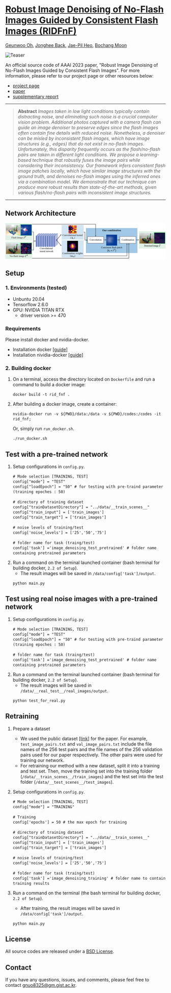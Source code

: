 # [Robust Image Denoising of No-Flash Images Guided by Consistent Flash Images (RIDFnF)](https://cglab.gist.ac.kr/aaai23ridfnf/)

[Geunwoo Oh](https://greeny53.notion.site/Geunwoo-Oh-f110abf14321482d9dbc435982faa5ef), [Jonghee Back](https://jongheeback.notion.site/Jonghee-Back-c553120bca4144189bd9416d2fcfb0c1), [Jae-Pil Heo](https://sites.google.com/site/jaepilheo/), [Bochang Moon](https://cglab.gist.ac.kr/people/bochang.html)
 
![Teaser](teaser.png)

An official source code of AAAI 2023 paper, "Robust Image Denoising of No-Flash Images Guided by Consistent Flash Images".
For more information, please refer to our project page or other resources below:
* [project page](https://cglab.gist.ac.kr/aaai23ridfnf/)
* [paper](https://drive.google.com/file/d/1-5CLiNzyxa7KzJIWeFXX22CTV7p9hYDE/view?usp=sharing)
* [supplementary report](https://drive.google.com/file/d/1XG50PeBjvOiRGU_5C7gwS7VmUOqE-yQc/view?usp=share_link)

<hr />

> **Abstract** *Images taken in low light conditions typically contain distracting noise, and eliminating such noise is a crucial computer vision problem. Additional photos captured with a camera flash can guide an image denoiser to preserve edges since the flash images often contain fine details with reduced noise. Nonetheless, a denoiser can be misled by inconsistent flash images, which have image structures (e.g., edges) that do not exist in no-flash images. Unfortunately, this disparity frequently occurs as the flash/no-flash pairs are taken in different light conditions. We propose a learning-based technique that robustly fuses the image pairs while considering their inconsistency. Our framework infers consistent flash image patches locally, which have similar image structures with the ground truth, and denoises no-flash images using the inferred ones via a combination model. We demonstrate that our technique can produce more robust results than state-of-the-art methods, given various flash/no-flash pairs with inconsistent image structures.*
<hr />

## Network Architecture
<img src = "network.png">


## Setup
### 1. Environments (tested)
- Unbuntu 20.04
- Tensorflow 2.6.0
- GPU: NVIDIA TITAN RTX 
  - driver version >= 470
### Requirements
Please install docker and nvidia-docker.
- Installation docker [[guide]](https://docs.docker.com/engine/install/ubuntu/)
- Installation nividia-docker [[guide]](https://docs.nvidia.com/datacenter/cloud-native/container-toolkit/install-guide.html#docker)
### 2. Building docker
1. On a terminal, access the directory located on `Dockerfile` and run a command to build a docker image:
    ```
    docker build -t rid_fnf .
    ```
2. After building a docker image, create a container:
    ```
    nvidia-docker run -v ${PWD}/data:/data -v ${PWD}/codes:/codes -it rid_fnf;
    ```
    Or, simply run `run_docker.sh`.
    ```
    ./run_docker.sh
    ```
## Test with a pre-trained network
1. Setup configurations in `config.py`.
    ```
    # Mode selection [TRAINING, TEST]
    config["mode"] = "TEST"
    config["loadEpoch"] = "50" # for testing with pre-traind parameter (training epoches : 50)
    
    # directory of training dataset
    config["trainDatasetDirectory"] = "../data/__train_scenes__"
    config["train_input"] = ['train_images'] 
    config["train_target"] = ['train_images']
    
    # noise levels of training/test
    config['noise_levels'] = ['25','50','75']
    
    # folder name for task (traing/test)
    config['task'] ='image_denoising_test_pretrained' # folder name containing pretrained parameters
    ```
2. Run a command on the terminal launched container (bash terminal for building docker, `2.2 of Setup`).
   - The result images will be saved in `/data/config['task']/output`.
    ```
    python main.py
    ```
## Test using real noise images with a pre-trained network 
1. Setup configurations in `config.py`.
    ```
    # Mode selection [TRAINING, TEST]
    config["mode"] = "TEST"
    config["loadEpoch"] = "50" # for testing with pre-traind parameter (training epoches : 50)
    
    # folder name for task (traing/test)
    config['task'] ='image_denoising_test_pretrained' # folder name containing pretrained parameters
    ```
2. Run a command on the terminal launched container (bash terminal for building docker, `2.2 of Setup`).
   - The result images will be saved in `/data/__real_test__/real_images/output`.
    ```
    python test_for_real.py
    ```
## Retraining
1. Prepare a dataset
    - We used the public dataset [[link]](http://yaksoy.github.io/faid/) for the paper. For example, `test_image_pairs.txt` and `val_image_pairs.txt` include the file names of the 256 test pairs and the file names of the 256 validation pairs used for our paper respectively. The other pairs were used for training our network.
    - For retraining our method with a new dataset, split it into a training and test set. Then, move the training set into the training folder (`/data/__train_scenes__/train_images`) and the test set into the test folder (`/data/__test_scenes__/test_images`).


2. Setup configurations in `config.py`.
    ```
    # Mode selection [TRAINING, TEST]
    config["mode"] = "TRAINING"
    
    # Training
    config['epochs'] = 50 # the max epoch for training
    
    # directory of training dataset
    config["trainDatasetDirectory"] = "../data/__train_scenes__"
    config["train_input"] = ['train_images'] 
    config["train_target"] = ['train_images']
    
    # noise levels of training/test
    config['noise_levels'] = ['25','50','75']
    
    # folder name for task (traing/test)
    config['task'] ='image_denoising_training' # folder name to contain training results
    ```
3. Run a command on the terminal (the bash terminal for building docker, `2.2 of Setup`).
   - After training, the result images will be saved in `/data/config['task']/output`.
    ```
    python main.py
    ```


## License

All source codes are released under a [BSD License](license).


## Contact

If you have any questions, issues, and comments, please feel free to contact [gnuo8325@gm.gist.ac.kr](mailto:gnuo8325@gm.gist.ac.kr).
